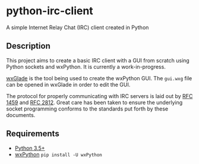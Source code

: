 # python-irc-client
A simple Internet Relay Chat (IRC) client created in Python

## Description
This project aims to create a basic IRC client with a GUI from scratch using Python sockets and wxPython. It is currently a work-in-progress.

[wxGlade](http://wxglade.sourceforge.net/) is the tool being used to create the wxPython GUI. The `gui.wxg` file can be opened in wxGlade in order to edit the GUI.

The protocol for properly communicating with IRC servers is laid out by [RFC 1459](https://tools.ietf.org/html/rfc1459) and [RFC 2812](https://tools.ietf.org/html/rfc2812). Great care has been taken to ensure the underlying socket programming conforms to the standards put forth by these documents.

## Requirements
- [Python 3.5+](https://www.python.org/downloads/)
- [wxPython](https://wxpython.org/) `pip install -U wxPython`
